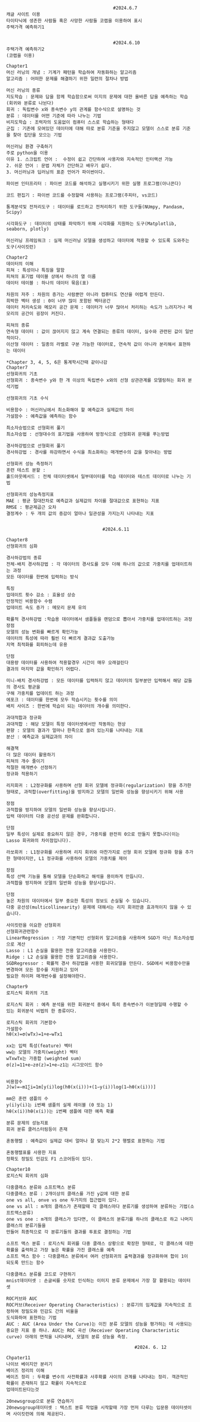  
                                            #2024.6.7 
    캐글 사이트 이용
    타이타닉에 생존한 사람들 혹은 사망한 사람들 코랩을 이용하여 표시
    주택가격 예측하기1


                                            #2024.6.10
    주택가격 예측하기2
    (코랩을 이용)

    Chapter1
    머신 러닝의 개념 : 기계가 패턴을 학습하여 자동화하는 알고리즘
    알고리즘 : 어떠한 문제를 해결하기 위한 일련의 절차나 방법

    머신 러닝의 종류
    지도학습 : 문제와 답을 함께 학습함으로써 미지의 문제에 대한 올바른 답을 예측하는 학습(회귀와 분류로 나뉜다)
    회귀 : 독립변수 x와 종속변수 y의 관계를 함수식으로 설명하는 것
    분류 : 데이터를 어떤 기준에 따라 나누는 기법
    비지도학습 : 조력자의 도움없이 컴퓨터 스스로 학습하는 형태다
    군집 : 기존에 모여있던 데이터에 대해 따로 분류 기준을 주지않고 모델이 스스로 분류 기준을 찾아 집단을 모으는 기법

    머신러닝 환경 구축하기
    주로 python을 이용
    이유 1. 스크립트 언어 :  수정이 쉽고 간단하여 사용자와 지속적인 인터랙션 가능
    2. 쉬운 언어 : 문법 자체가 간단하고 배우기 쉽다.
    3. 머신러닝과 딥러닝의 표준 언어가 파이썬이다.
    
    파이썬 인터프리터 : 파이썬 코드를 해석하고 실행시키기 위한 실행 프로그램(아나콘다)

    코드 편집기 : 파이썬 코드를 수정할때 사용하는 프로그램(주피터, vs코드)

    통계분석및 전처리도구 : 데이터를 로드하고 전처리하기 위한 도구들(NUmpy, Pandasm, Scipy)
    
    시각화도구 : 데이터의 상태를 파악하기 위해 시각화를 지원하는 도구(Matplotlib, seaborn, plotly)

    머신러닝 프레임워크 : 실제 머신러닝 모델을 생성하고 데이터에 적용할 수 있도록 도와주는 도구(사이킷런)

    Chapter2
    데이터의 이해
    피쳐 : 특성이나 특징을 말함
    피쳐의 표기법 테이블 상에서 하나의 열 이름
    데이터 테이블 : 하나의 데이터 묶음(표)

    차원의 저주 : 차원의 증가는 사람뿐만 아니라 컴퓨터도 연산을 어렵게 만든다.
    희박한 벡터 생성 : 0이 너무 많이 포함된 벡터공간
    데이터 처리속도와 메모리 공간 문제 : 데이터가 너무 많아서 처리하는 속도가 느려지거나 메모리의 공간이 굉장이 커진다.

    피쳐의 종류
    연속형 데이터 : 값이 끊어지지 않고 계속 연결되는 종류의 데이터, 실수와 관련된 값이 일반적이다.
    이산형 데이터 : 일종의 라벨로 구분 가능한 데이터로, 연속적 값이 아니라 분리해서 표현하는 데이터

    *Chapter 3, 4, 5, 6은 통계학시간때 같이나감
    Chapter7
    선형회귀의 기초
    선형회귀 : 종속변수 y와 한 개 이상의 독립변수 x와의 선형 상관관계를 모델링하는 회귀 분석기법

    선형회귀의 기초 수식

    비용함수 : 머신러닝에서 최소화해야 할 예측값과 실제값의 차이
    가설함수 : 예측값을 예측하는 함수

    최소자승법으로 선형회귀 풀기
    최소자승법 : 선형대수의 표기법을 사용하여 방정식으로 선형회귀 문제를 푸는방법

    경사하강법으로 선형회귀 풀기
    경사하강법 : 경사를 하강하면서 수식을 최소화하는 매개변수의 값을 찾아내는 방법

    선형회귀 성능 측정하기
    훈련 테스트 분할 : 
    홀드아웃메서드 : 전체 데이터셋에서 일부데이터를 학습 데이터와 테스트 데이터로 나누는 기법

    선형회귀의 성능측정지표
    MAE : 평균 절대잔차로 예측값과 실제값의 차이를 절대값으로 표현하는 지표
    RMSE : 평균제곱근 오차
    결정계수 : 두 개의 값의 증감이 얼마나 일관성을 가지는지 나타내는 지표


                                        #2024.6.11
    
    Chapter8
    선형회귀의 심화

    경사하강법의 종류
    전체-배치 경사하강법 : 각 데이터의 경사도를 모두 더해 하나의 값으로 가중치를 업데이트하는 과정
    모든 데이터를 한번에 입력하는 방식

    특징
    업데이트 횟수 감소 : 효율성 상승
    안정적인 비용함수 수렴
    업데이트 속도 증가 : 메모리 문제 유의

    확률적 경사하강법 :학습용 데이터에서 샘플들을 랜덤으로 뽑아서 가중치를 업데이트하는 과정
    장점
    모델의 성능 변화를 빠르게 확인가능
    데이터의 특성에 따라 훨씬 더 빠르게 결과값 도출가능
    지역 최적화를 회피하는데 유용

    단점
    대용량 데이터를 사용하여 적용할경우 시간이 매우 오래걸린다
    결과의 마지막 값을 확인하기 어렵다.

    미니-배치 경사하강법 : 모든 데이터를 입력하지 않고 데이터의 일부분만 입력해서 해당 값들의 경사도 평균을
    구해 가중치를 업데이트 하는 과정
    에포크 : 데이터를 한번에 모두 학습시키는 횟수를 의미
    배치 사이즈 : 한번에 학습이 되는 데이터의 개수를 의미한다.

    과대적합과 정규화
    과대적합 : 해당 모델이 특정 데이터셋에서만 작동하는 현상
    편향 : 모델의 결과가 얼마나 한족으로 쏠려 있는지를 나타내는 지표
    분산 : 예측값과 실제값과의 차이

    해결책
    더 많은 데이터 활용하기
    피쳐의 개수 줄이기
    적절한 매개변수 선정하기
    정규화 적용하기

    리지회귀 : L2정규화를 사용하며 선형 회귀 모델에 정규화(regularization) 항을 추가한 형태로, 과적합(overfitting)을 방지하고 모델의 일반화 성능을 향상시키기 위해 사용

    장점
    과적합을 방지하여 모델의 일반화 성능을 향상시킵니다.
    입력 데이터의 다중 공선성 문제를 완화합니다.

    단점
    일부 특성이 실제로 중요하지 않은 경우, 가중치를 완전히 0으로 만들지 못합니다(이는 Lasso 회귀와의 차이점입니다).

    라쏘회귀 : L1정규화를 사용하며 리지 회귀와 마찬가지로 선형 회귀 모델에 정규화 항을 추가한 형태이지만, L1 정규화를 사용하여 모델의 가중치를 제어

    장점
    특성 선택 기능을 통해 모델을 단순화하고 해석을 용이하게 만듭니다.
    과적합을 방지하여 모델의 일반화 성능을 향상시킵니다.

    단점
    높은 차원의 데이터에서 일부 중요한 특성의 정보도 손실될 수 있습니다.
    다중 공선성(multicollinearity) 문제에 대해서는 리지 회귀만큼 효과적이지 않을 수 있습니다.

    사이킷런을 이요한 선형회귀
    선형회귀관련함수
    LinearRegression : 가장 기본적인 선형회귀 알고리즘을 사용하며 SGD가 아닌 최소자승법으로 계산
    Lasso : L1 손실을 활용한 전용 알고리즘을 사용한다.
    Ridge : L2 손실을 활용한 전용 알고리즘을 사용한다.
    SGDRegressor : 확률적 경사 하강법을 사용한 회귀모델을 만든다. SGD에서 비용함수만을 변경하여 모든 함수를 지원하고 있어
    필요한 하이퍼 매개번수를 설정해야한다.

    Chapter9
    로지스틱 회귀의 기초

    로지스틱 회귀 : 예측 분석을 위한 회귀분석 중에서 특히 종속변수가 이분형일때 수행할 수 있는 회귀분석 비법의 한 종류이다.
    
    로지스틱 회귀의 기본함수
    가설함수
    hθ​(x)=σ(wTx)=1+e−wTx1​

    xx는 입력 특성(feature) 벡터
    ww는 모델의 가중치(weight) 벡터
    wTxwTx는 가중합 (weighted sum)
    σ(z)=11+e−zσ(z)=1+e−z1​는 시그모이드 함수


    비용함수
    J(w)=−m1​∑i=1m​[y(i)log(hθ​(x(i)))+(1−y(i))log(1−hθ​(x(i)))]

    mm은 훈련 샘플의 수
    y(i)y(i)는 i번째 샘플의 실제 레이블 (0 또는 1)
    hθ(x(i))hθ​(x(i))는 i번째 샘플에 대한 예측 확률

    분류 문제의 성능지표
    회귀 분류 클러스터링등이 존재

    혼동행렬 : 예측값이 실제값 대비 얼마나 잘 맞는지 2*2 행렬로 표현하는 기법

    혼동행렬표를 사용한 지표
    정확도 정밀도 민감도 F1 스코어등이 있다.

    Chapter10
    로지스틱 회귀의 심화

    다중클래스 분류와 소프트맥스 분류
    다중클래스 분류 : 2개이상의 클래스를 가진 y값에 대한 분류
    one vs all, onve vs one 두가지의 접근법이 있다.
    one vs all : m개의 클래스가 존재할때 각 클래스마다 분류기를 생성하여 분류하는 기법(소프트맥스분류)
    one vs one : m개의 클래스가 있다면, 이 클래스의 분류기를 하나의 클래스로 하고 나머지 클래스의 분류기들을
    만들어 최종적으로 각 분류기들의 결과를 투표로 결정하는 기법

    소프트 맥스 분류 : 로지스틱 회귀를 다중 클래스 상황으로 확장한 형태로, 각 클래스에 대한 확률을 출력하고 가장 높은 확률을 가진 클래스를 예측
    소프트 맥스 함수 : 다중클래스 분류에서 여러 선형회귀의 출력결과를 정규화하여 합이 1이 되도록 만드는 함수

    다중클래스 분류를 코드로 구현하기
    mnist데이터셋 : 손글씨를 숫자로 인식하는 이미지 분류 문제에서 가장 잘 활용되는 데이터셋

    ROC커브와 AUC
    ROC커브(Receiver Operating Characteristics) : 분류기의 임계값을 지속적으로 조정하여 정밀도와 민감도 간의 비율을
    도식화하여 표현하는 기법
    AUC : AUC (Area Under the Curve)는 이진 분류 모델의 성능을 평가하는 데 사용되는 중요한 지표 중 하나. AUC는 ROC 곡선 (Receiver Operating Characteristic curve) 아래의 면적을 나타내며, 모델의 분류 성능을 측정.

                                                    #2024. 6. 12

    Chpater11
    나이브 베이지안 분리기
    베이즈 정리의 이해
    베이즈 정리 : 두확률 변수의 사전확률과 사후확률 사이의 관계를 나타내는 정리. 객관적인 확률이 존재하지 않고 확률이 지속적으로
    업데이트된다는것

    20newsgroup으로 분류 연습하기
    20newsgroup데이터셋 : 텍스트 분류 작업을 시작할때 가장 먼저 다루는 입문용 데이터셋이며 사이킷런에 의해 제공된다.


